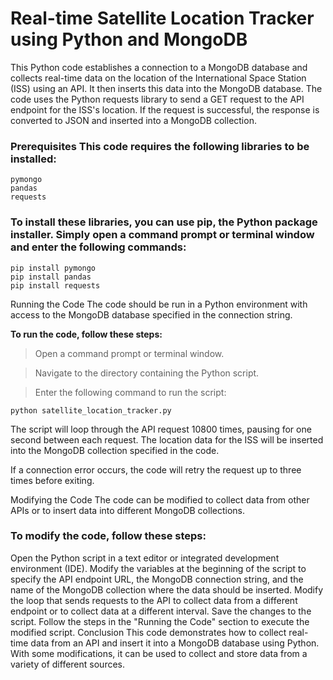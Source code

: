 # Real-time Satellite Location Tracker using Python and MongoDB

This Python code establishes a connection to a MongoDB database and collects real-time data on the location of the International Space Station (ISS) using an API. It then inserts this data into the MongoDB database. The code uses the Python requests library to send a GET request to the API endpoint for the ISS's location. If the request is successful, the response is converted to JSON and inserted into a MongoDB collection.

### **Prerequisites This code requires the following libraries to be installed:**
```
pymongo 
pandas 
requests 
```
### **To install these libraries, you can use pip, the Python package installer. Simply open a command prompt or terminal window and enter the following commands:**
```
pip install pymongo 
pip install pandas 
pip install requests 
```
Running the Code The code should be run in a Python environment with access to the MongoDB database specified in the connection string.

**To run the code, follow these steps:**

>Open a command prompt or terminal window.

>Navigate to the directory containing the Python script.

>Enter the following command to run the script:

`python satellite_location_tracker.py `

The script will loop through the API request 10800 times, pausing for one second between each request. The location data for the ISS will be inserted into the MongoDB collection specified in the code.

If a connection error occurs, the code will retry the request up to three times before exiting.

Modifying the Code The code can be modified to collect data from other APIs or to insert data into different MongoDB collections.

### **To modify the code, follow these steps:**

Open the Python script in a text editor or integrated development environment (IDE). Modify the variables at the beginning of the script to specify the API endpoint URL, the MongoDB connection string, and the name of the MongoDB collection where the data should be inserted. Modify the loop that sends requests to the API to collect data from a different endpoint or to collect data at a different interval. Save the changes to the script. Follow the steps in the "Running the Code" section to execute the modified script. Conclusion This code demonstrates how to collect real-time data from an API and insert it into a MongoDB database using Python. With some modifications, it can be used to collect and store data from a variety of different sources.
